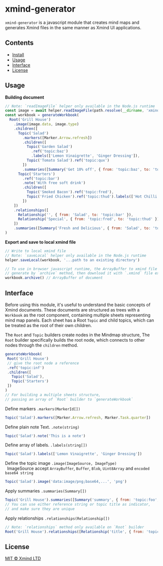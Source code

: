 # xmind-generator

`xmind-generator` is a javascript module that creates mind maps and generates Xmind files in the same manner as Xmind UI applications.

## Contents

- [Install](#Install)
- [Usage](#usage)
- [Interface](#interface)
- [License](#license)

## Usage

**Building document**

```javascript
// Note: `readImageFile` helper only available in the Node.js runtime
const image = await helper.readImageFile(path.resolve(__dirname, 'xmind.jpeg'))
const workbook = generateWorkbook(
  Root('Grill House')
    .image(image.data, image.type)
    .children([
      Topic('Salad')
        .markers([Marker.Arrow.refresh])
        .children([
          Topic('Garden Salad')
            .ref('topic:baz')
            .labels(['Lemon Vinaigrette', 'Ginger Dressing']),
          Topic('Tomato Salad').ref('topic:qux')
        ])
        .summaries([Summary('Get 10% off', { from: 'topic:baz', to: 'topic:qux' })]),
      Topic('Starters')
        .ref('topic:bar')
        .note('With free soft drink')
        .children([
          Topic('Smoked Bacon').ref('topic:fred'),
          Topic('Fried Chicken').ref('topic:thud').labels(['Hot Chilli'])
        ])
    ])
    .relationships([
      Relationship('', { from: 'Salad', to: 'topic:bar' }),
      Relationship('Special', { from: 'topic:fred', to: 'topic:thud' })
    ])
    .summaries([Summary('Fresh and Delicious', { from: 'Salad', to: 'topic:bar' })])
)
```

**Export and save to local xmind file**
```javascript
// Write to local xmind file
// Note: `saveLocal` helper only available in the Node.js runtime
helper.saveLocal(workbook, '...path to an existing directory')

// To use in browser javascript runtime, the ArrayBuffer to xmind file can be
// generate by `archive` method, then download it with `.xmind` file extension
workbook.archive() // ArrayBuffer of document
```

## Interface

Before using this module, it's useful to understand the basic concepts of Xmind documents. These documents are structured as trees with a `Workbook` as the root component, containing multiple sheets representing mind map panels. Each sheet has a Root `Topic` and child topics, which can be treated as the root of their own children.

The `Root` and `Topic` builders create nodes in the Mindmap structure, The `Root` builder specifically builds the root node, which connects to other nodes through the `children` method.

 ```javascript
generateWorkbook(
  Root('Grill House')
  // give the root node a reference
  .ref('topic:inf')
  .children([
    Topic('Salad'),
    Topic('Starters')
  ])
)
// For building a multiple sheets structure,
// passing an array of `Root` builder to `generateWorkbook`
 ```

Define markers `.markers(MarkerId[])`<br/>
```javascript
Topic('Salad').markers([Marker.Arrow.refresh, Marker.Task.quarter])
```
Define plain note Text. `.note(string)`<br/>
```javascript
Topic('Salad').note('This is a note')
```

Define array of labels. `.labels(string[])`<br/>
```javascript
Topic('Salad').labels(['Lemon Vinaigrette', 'Ginger Dressing'])
```

Define the topic image `.image(ImageSource, ImageType)`<br/>
&ensp;ImageSource accept `ArrayBuffer`, `Buffer`, `Blob`, `Uint8Array` and `encoded base64 string`
```javascript
Topic('Salad').image('data:image/png;base64,...', 'png')
```

Apply summaries `.summaries(Summary[])`
```javascript
Topic('Grill House').summaries([Summary('summary', { from: 'topic:foo', to: 'topic:bar' })])
// You can use either reference string or topic title as indicator,
// and make sure they are unique
```

Apply relationships `.relationships(Relationship[])`
```javascript
// Note: `relationships` method only available on `Root` builder
Root('Grill House').relationships([Relationship('title', { from: 'topic:foo', to: 'topic:bar' })])
```


## License

[MIT © Xmind LTD](../LICENSE)



